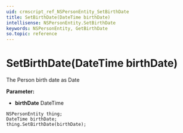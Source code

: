 ```yaml
---
uid: crmscript_ref_NSPersonEntity_SetBirthDate
title: SetBirthDate(DateTime birthDate)
intellisense: NSPersonEntity.SetBirthDate
keywords: NSPersonEntity, GetBirthDate
so.topic: reference
---
```


# SetBirthDate(DateTime birthDate)

The Person birth date as Date

**Parameter:** 
* **birthDate** DateTime

```crmscript
NSPersonEntity thing;
DateTime birthDate;
thing.SetBirthDate(birthDate);
```

